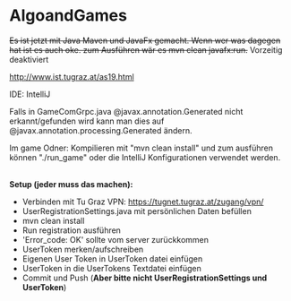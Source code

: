 # AlgoandGames


~~Es ist jetzt mit Java Maven und JavaFx gemacht. Wenn wer was dagegen hat ist es auch oke. zum Ausführen wär es mvn clean javafx:run.~~
Vorzeitig deaktiviert


http://www.ist.tugraz.at/as19.html

IDE: IntelliJ

Falls in GameComGrpc.java @javax.annotation.Generated nicht erkannt/gefunden wird kann man dies auf @javax.annotation.processing.Generated ändern.

Im game Odner: Kompilieren mit "mvn clean install" und zum ausführen können "./run_game" oder die IntelliJ Konfigurationen verwendet werden.

\
**Setup (jeder muss das machen):**
* Verbinden mit Tu Graz VPN: https://tugnet.tugraz.at/zugang/vpn/
* UserRegistrationSettings.java mit persönlichen Daten befüllen
* mvn clean install
* Run registration ausführen
* 'Error_code: OK' sollte vom server zurückkommen
* UserToken merken/aufschreiben
* Eigenen User Token in UserToken datei einfügen
* UserToken in die UserTokens Textdatei einfügen
* Commit und Push (**Aber bitte nicht UserRegistrationSettings und UserToken**)